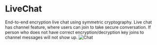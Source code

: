 # LiveChat
 
End-to-end encryption live chat using symmetric cryptography. Live chat has channel feature, where users can join to take secure conversation. If person who does not have correct encryption/decryption key joins to channel messages will not show up.
![Chat](https://user-images.githubusercontent.com/82718318/226899402-d97f264d-0376-43eb-ae58-0d53bb28ea3e.png)
